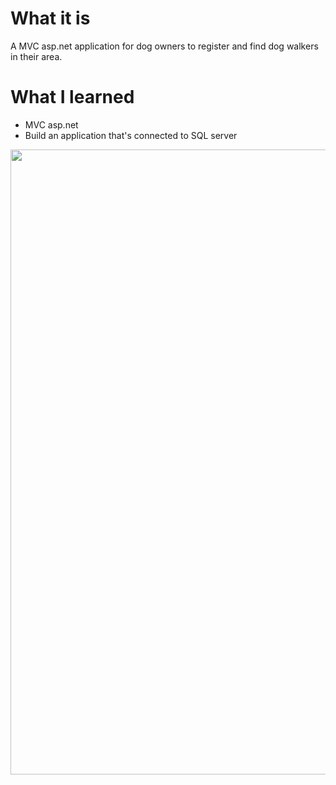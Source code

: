 # What it is
A MVC asp.net application for dog owners to register and find dog walkers in their area.

# What I learned
- MVC asp.net
- Build an application that's connected to SQL server

<img src="https://user-images.githubusercontent.com/50208723/63636492-5bc84880-c670-11e9-8b1e-c6a62e51c917.png" width="1000" heigth= "600">
